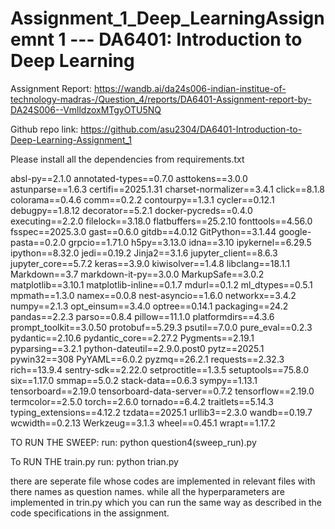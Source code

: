 # Assignment_1_Deep_LearningAssignemnt 1 --- DA6401: Introduction to Deep Learning

Assignment Report: https://wandb.ai/da24s006-indian-institue-of-technology-madras-/Question_4/reports/DA6401-Assignment-report-by-DA24S006--VmlldzoxMTgyOTU5NQ

Github repo link: https://github.com/asu2304/DA6401-Introduction-to-Deep-Learning-Assignment_1

Please install all the dependencies from requirements.txt

absl-py==2.1.0
annotated-types==0.7.0
asttokens==3.0.0
astunparse==1.6.3
certifi==2025.1.31
charset-normalizer==3.4.1
click==8.1.8
colorama==0.4.6
comm==0.2.2
contourpy==1.3.1
cycler==0.12.1
debugpy==1.8.12
decorator==5.2.1
docker-pycreds==0.4.0
executing==2.2.0
filelock==3.18.0
flatbuffers==25.2.10
fonttools==4.56.0
fsspec==2025.3.0
gast==0.6.0
gitdb==4.0.12
GitPython==3.1.44
google-pasta==0.2.0
grpcio==1.71.0
h5py==3.13.0
idna==3.10
ipykernel==6.29.5
ipython==8.32.0
jedi==0.19.2
Jinja2==3.1.6
jupyter_client==8.6.3
jupyter_core==5.7.2
keras==3.9.0
kiwisolver==1.4.8
libclang==18.1.1
Markdown==3.7
markdown-it-py==3.0.0
MarkupSafe==3.0.2
matplotlib==3.10.1
matplotlib-inline==0.1.7
mdurl==0.1.2
ml_dtypes==0.5.1
mpmath==1.3.0
namex==0.0.8
nest-asyncio==1.6.0
networkx==3.4.2
numpy==2.1.3
opt_einsum==3.4.0
optree==0.14.1
packaging==24.2
pandas==2.2.3
parso==0.8.4
pillow==11.1.0
platformdirs==4.3.6
prompt_toolkit==3.0.50
protobuf==5.29.3
psutil==7.0.0
pure_eval==0.2.3
pydantic==2.10.6
pydantic_core==2.27.2
Pygments==2.19.1
pyparsing==3.2.1
python-dateutil==2.9.0.post0
pytz==2025.1
pywin32==308
PyYAML==6.0.2
pyzmq==26.2.1
requests==2.32.3
rich==13.9.4
sentry-sdk==2.22.0
setproctitle==1.3.5
setuptools==75.8.0
six==1.17.0
smmap==5.0.2
stack-data==0.6.3
sympy==1.13.1
tensorboard==2.19.0
tensorboard-data-server==0.7.2
tensorflow==2.19.0
termcolor==2.5.0
torch==2.6.0
tornado==6.4.2
traitlets==5.14.3
typing_extensions==4.12.2
tzdata==2025.1
urllib3==2.3.0
wandb==0.19.7
wcwidth==0.2.13
Werkzeug==3.1.3
wheel==0.45.1
wrapt==1.17.2


TO RUN THE SWEEP: 
run: python question4(sweep_run).py

To RUN THE train.py
run: python trian.py

there are seperate file whose codes are implemented in relevant files with there names as question names. while all the hyperparameters are implemented in trin.py which you can run the same way as described in the code specifications in the assignment.

